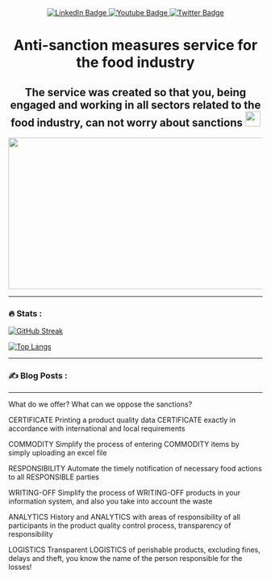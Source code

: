 <div id="header" align="center">
  <div id="badges">
  <a href="https://www.linkedin.com/in/andrei-kuzin-23048a1b6/">
    <img src="https://img.shields.io/badge/LinkedIn-blue?style=for-the-badge&logo=linkedin&logoColor=white" alt="LinkedIn Badge"/>
  </a>
  <a href="https://www.youtube.com/channel/UC1pk2Drw81npTgr01ZHueaQ">
    <img src="https://img.shields.io/badge/YouTube-red?style=for-the-badge&logo=youtube&logoColor=white" alt="Youtube Badge"/>
  </a>
  <a href="https://twitter.com/SealyDoc">
    <img src="https://img.shields.io/badge/Twitter-blue?style=for-the-badge&logo=twitter&logoColor=white" alt="Twitter Badge"/>
  </a>
</div>
  <img src="https://komarev.com/ghpvc/?username=sealydoc&style=flat-square&color=blue" alt=""/>
  <h1>Anti-sanction measures service for the food industry</h1>
  <h2>The service was created so that you, being engaged and working in all sectors related to the food industry, can not worry about sanctions
  <img src="https://media.giphy.com/media/hvRJCLFzcasrR4ia7z/giphy.gif" width="30px"/>
  </h2>
  <div align="center">
  <img src="https://media.giphy.com/media/dWesBcTLavkZuG35MI/giphy.gif" width="600" height="300"/>
</div>
  
</div>

---

### :fire: Stats :
[![GitHub Streak](http://github-readme-streak-stats.herokuapp.com?user=sealydoc&theme=dark&background=000000)](https://git.io/streak-stats)

[![Top Langs](https://github-readme-stats.vercel.app/api/top-langs/?username=sealydoc&layout=compact&theme=vision-friendly-dark)](https://github.com/anuraghazra/github-readme-stats)

---

### :writing_hand: Blog Posts :
<!-- BLOG-POST-LIST:START -->

<!-- BLOG-POST-LIST:END -->

---

What do we offer?
What can we oppose the sanctions?

CERTIFICATE
Printing a product quality data CERTIFICATE exactly in accordance with international and local requirements

COMMODITY
Simplify the process of entering COMMODITY items by simply uploading an excel file

RESPONSIBILITY
Automate the timely notification of necessary food actions to all RESPONSIBLE parties

WRITING-OFF
Simplify the process of WRITING-OFF products in your information system, and also you take into account the waste

ANALYTICS
History and ANALYTICS with areas of responsibility of all participants in the product quality control process, transparency of responsibility

LOGISTICS
Transparent LOGISTICS of perishable products, excluding fines, delays and theft, you know the name of the person responsible for the losses!

